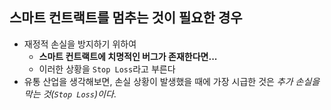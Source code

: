 ## 스마트 컨트랙트를 멈추는 것이 필요한 경우

- 재정적 손실을 방지하기 위하여
  - **스마트 컨트랙트에 치명적인 버그가 존재한다면...**
  - 이러한 상황을 `Stop Loss`라고 부른다
- 유통 산업을 생각해보면, 손실 상황이 발생했을 때에 가장 시급한 것은 *추가 손실을 막는 것(`Stop Loss`)이다*.
